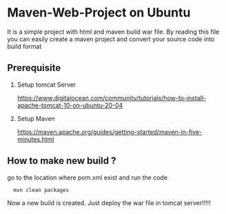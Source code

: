 # Maven-Web-Project on Ubuntu 

It is a simple project with html and maven build war file. By reading this file you can easily create a maven project and convert your source code into build format

<h2>Prerequisite</h3>

1. Setup tomcat Server 

    https://www.digitalocean.com/community/tutorials/how-to-install-apache-tomcat-10-on-ubuntu-20-04

2. Setup Maven 

    https://maven.apache.org/guides/getting-started/maven-in-five-minutes.html

<h2>How to make new build ?</h2>
 go to the location where pom.xml exist and run the code 


  
      mvn clean packages
      
      
Now a new build is created. Just deploy the war file in tomcat server!!!!!



  
    




